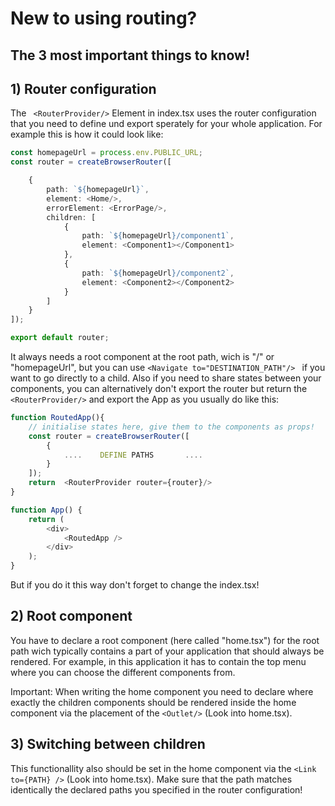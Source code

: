 # New to using routing?

## The 3 most important things to know!

## 1) Router configuration 

The ```` <RouterProvider/>```` Element in index.tsx uses the router configuration that you need to define und export sperately for your whole application. For example this is how it could look like:
````typescript
const homepageUrl = process.env.PUBLIC_URL;
const router = createBrowserRouter([

    {
        path: `${homepageUrl}`,
        element: <Home/>,
        errorElement: <ErrorPage/>,
        children: [
            {
                path: `${homepageUrl}/component1`,
                element: <Component1></Component1>
            },
            {
                path: `${homepageUrl}/component2`,
                element: <Component2></Component2>
            }
        ]
    }
]);

export default router;
````
It always needs a root component at the  root path, wich is "/" or "homepageUrl", but you can use ````<Navigate to="DESTINATION_PATH"/> ````  if you want to go directly to a child.
Also if you need to share states between your components, you can alternatively don't export the router but return the ```` <RouterProvider/>```` and export the App as you usually do like this:
````typescript
function RoutedApp(){
    // initialise states here, give them to the components as props!
    const router = createBrowserRouter([
        {
            ....    DEFINE PATHS       ....
        }
    ]);
    return  <RouterProvider router={router}/>
}

function App() {
    return (
        <div>
            <RoutedApp />
        </div>
    );
}
````

But if you do it this way don't forget to change the index.tsx!


##  2)  Root component

You have to declare a root component (here called "home.tsx") for the root path wich typically contains a part of your application that should always be rendered.
For example, in this application it has to contain the top menu where you can choose the different components from.

Important: When writing the home component you need to declare where exactly the children components should be rendered inside the home component via the placement of the ````<Outlet/>````  (Look into home.tsx).


## 3) Switching between children

This functionallity also should be set in the home component via the `````<Link to={PATH} />````` (Look into home.tsx).
Make sure that the path matches identically the declared paths you specified in the router configuration!
